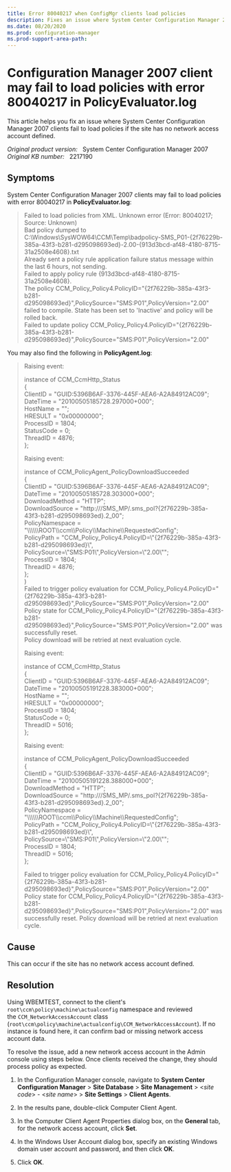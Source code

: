 ```yaml
---
title: Error 80040217 when ConfigMgr clients load policies
description: Fixes an issue where System Center Configuration Manager 2007 clients fail to load policies if the site has no network access account defined.
ms.date: 08/20/2020
ms.prod: configuration-manager
ms.prod-support-area-path:
---
```

# Configuration Manager 2007 client may fail to load policies with error 80040217 in PolicyEvaluator.log

This article helps you fix an issue where System Center Configuration Manager 2007 clients fail to load policies if the site has no network access account defined.

_Original product version:_ &nbsp; System Center Configuration Manager 2007  
_Original KB number:_ &nbsp; 2217190

## Symptoms

System Center Configuration Manager 2007 clients may fail to load policies with error 80040217 in **PolicyEvaluator.log**:  

> Failed to load policies from XML. Unknown error (Error: 80040217; Source: Unknown)  
> Bad policy dumped to C:\Windows\SysWOW64\CCM\Temp\badpolicy-SMS_P01-{2f76229b-385a-43f3-b281-d295098693ed}-2.00-{913d3bcd-af48-4180-8715-31a2508e4608}.txt  
> Already sent a policy rule application failure status message within the last 6 hours, not sending.  
> Failed to apply policy rule {913d3bcd-af48-4180-8715-31a2508e4608}.  
> The policy CCM_Policy_Policy4.PolicyID="{2f76229b-385a-43f3-b281-d295098693ed}",PolicySource="SMS:P01",PolicyVersion="2.00" failed to compile. State has been set to 'Inactive' and policy will be rolled back.  
> Failed to update policy CCM_Policy_Policy4.PolicyID="{2f76229b-385a-43f3-b281-d295098693ed}",PolicySource="SMS:P01",PolicyVersion="2.00"  

You may also find the following in **PolicyAgent.log**:

> Raising event:
>
> instance of CCM_CcmHttp_Status  
> {  
> ClientID = "GUID:5396B6AF-3376-445F-AEA6-A2A84912AC09";  
> DateTime = "20100505185728.297000+000";  
> HostName = "";  
> HRESULT = "0x00000000";  
> ProcessID = 1804;  
> StatusCode = 0;  
> ThreadID = 4876;  
> };
>
> Raising event:
>
> instance of CCM_PolicyAgent_PolicyDownloadSucceeded  
> {  
> ClientID = "GUID:5396B6AF-3376-445F-AEA6-A2A84912AC09";  
> DateTime = "20100505185728.303000+000";  
> DownloadMethod = "HTTP";  
> DownloadSource = "http:///SMS_MP/.sms_pol?{2f76229b-385a-43f3-b281-d295098693ed}.2_00";  
> PolicyNamespace = "\\\\\\\\\\\ROOT\\\\ccm\\\\Policy\\\\Machine\\\\RequestedConfig";  
> PolicyPath = "CCM_Policy_Policy4.PolicyID=\\"{2f76229b-385a-43f3-b281-d295098693ed}\\", PolicySource=\\"SMS:P01\\",PolicyVersion=\\"2.00\\"";  
> ProcessID = 1804;  
> ThreadID = 4876;  
> };  
> )  
> Failed to trigger policy evaluation for CCM_Policy_Policy4.PolicyID="{2f76229b-385a-43f3-b281-d295098693ed}",PolicySource="SMS:P01",PolicyVersion="2.00"
Policy state for CCM_Policy_Policy4.PolicyID="{2f76229b-385a-43f3-b281-d295098693ed}",PolicySource="SMS:P01",PolicyVersion="2.00" was successfully reset.  
> Policy download will be retried at next evaluation cycle.
>
> Raising event:
>
> instance of CCM_CcmHttp_Status  
> {  
> ClientID = "GUID:5396B6AF-3376-445F-AEA6-A2A84912AC09";  
> DateTime = "20100505191228.383000+000";  
> HostName = "";  
> HRESULT = "0x00000000";  
> ProcessID = 1804;  
> StatusCode = 0;  
> ThreadID = 5016;  
> };
>
> Raising event:
>
> instance of CCM_PolicyAgent_PolicyDownloadSucceeded  
> {  
> ClientID = "GUID:5396B6AF-3376-445F-AEA6-A2A84912AC09";  
> DateTime = "20100505191228.388000+000";  
> DownloadMethod = "HTTP";  
> DownloadSource = "http:///SMS_MP/.sms_pol?{2f76229b-385a-43f3-b281-d295098693ed}.2_00";  
> PolicyNamespace = "\\\\\\\\\\\ROOT\\\ccm\\\\Policy\\\\Machine\\\\RequestedConfig";  
> PolicyPath = "CCM_Policy_Policy4.PolicyID=\\"{2f76229b-385a-43f3-b281-d295098693ed}\\",  PolicySource=\\"SMS:P01\\",PolicyVersion=\\"2.00\\"";  
> ProcessID = 1804;  
> ThreadID = 5016;  
> };
>
> Failed to trigger policy evaluation for CCM_Policy_Policy4.PolicyID="{2f76229b-385a-43f3-b281-d295098693ed}",PolicySource="SMS:P01",PolicyVersion="2.00"
Policy state for CCM_Policy_Policy4.PolicyID="{2f76229b-385a-43f3-b281-d295098693ed}",PolicySource="SMS:P01",PolicyVersion="2.00" was successfully reset. Policy download will be retried at next evaluation cycle.

## Cause

This can occur if the site has no network access account defined.

## Resolution

Using WBEMTEST, connect to the client's `root\ccm\policy\machine\actualconfig` namespace and reviewed the `CCM_NetworkAccessAccount` class (`root\ccm\policy\machine\actualconfig\CCM_NetworkAccessAccount`). If no instance is found here, it can confirm bad or missing network access account data.

To resolve the issue, add a new network access account in the Admin console using steps below. Once clients received the change, they should process policy as expected.

1. In the Configuration Manager console, navigate to **System Center Configuration Manager** > **Site Database** > **Site Management** > \<*site code*> - \<*site name*> > **Site Settings** > **Client Agents**.

2. In the results pane, double-click Computer Client Agent.
3. In the Computer Client Agent Properties dialog box, on the **General** tab, for the network access account, click **Set**.
4. In the Windows User Account dialog box, specify an existing Windows domain user account and password, and then click **OK**.
5. Click **OK**.
